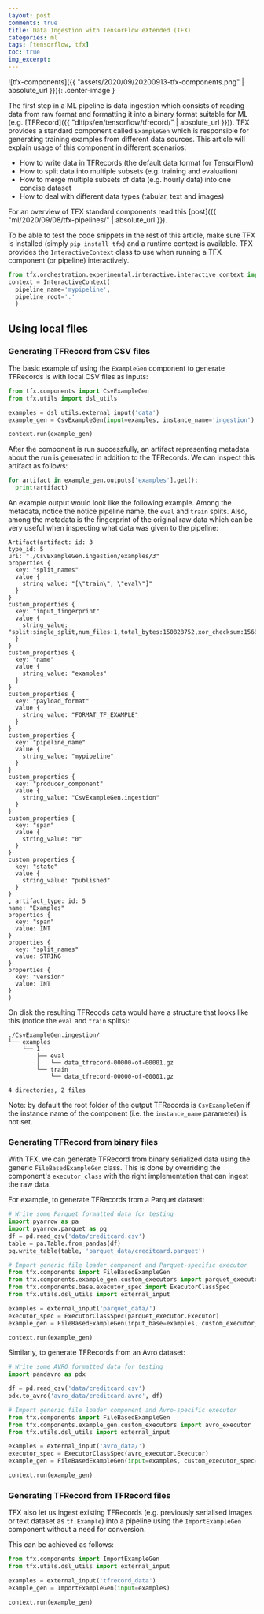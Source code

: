 ```yaml
---
layout: post
comments: true
title: Data Ingestion with TensorFlow eXtended (TFX)
categories: ml
tags: [tensorflow, tfx]
toc: true
img_excerpt:
---
```


![tfx-components]({{ "assets/2020/09/20200913-tfx-components.png" | absolute_url }}){: .center-image }


The first step in a ML pipeline is data ingestion which consists of reading data from raw format and formatting it into a binary format suitable for ML (e.g. [TFRecord]({{ "dltips/en/tensorflow/tfrecord/" | absolute_url }})).
TFX provides a standard component called `ExampleGen` which is responsible for generating training examples from different data sources. This article will explain usage of this component in different scenarios:
- How to write data in TFRecords (the default data format for TensorFlow)
- How to split data into multiple subsets (e.g. training and evaluation)
- How to merge multiple subsets of data (e.g. hourly data) into one concise dataset
- How to deal with different data types (tabular, text and images)

For an overview of TFX standard components read this [post]({{ "ml/2020/09/08/tfx-pipelines/" | absolute_url }}).


To be able to test the code snippets in the rest of this article, make sure TFX is installed (simply `pip install tfx`) and a runtime context is available. TFX provides the `InteractiveContext` class to use when running a TFX component (or pipeline) interactively.
```python
from tfx.orchestration.experimental.interactive.interactive_context import InteractiveContext
context = InteractiveContext(
  pipeline_name='mypipeline',
  pipeline_root='.'
  )
```

## Using local files

### Generating TFRecord from CSV files
The basic example of using the `ExampleGen` component to generate TFRecords is with local CSV files as inputs:
```python
from tfx.components import CsvExampleGen
from tfx.utils import dsl_utils

examples = dsl_utils.external_input('data')
example_gen = CsvExampleGen(input=examples, instance_name='ingestion')

context.run(example_gen)
```
After the component is run successfully, an artifact representing metadata about the run is generated in addition to the TFRecords. We can inspect this artifact as follows:

```python
for artifact in example_gen.outputs['examples'].get():
  print(artifact)
```
An example output would look like the following example. Among the metadata, notice the notice pipeline name, the `eval` and `train` splits. Also, among the metadata is the fingerprint of the original raw data which can be very useful when inspecting what data was given to the pipeline:
```
Artifact(artifact: id: 3
type_id: 5
uri: "./CsvExampleGen.ingestion/examples/3"
properties {
  key: "split_names"
  value {
    string_value: "[\"train\", \"eval\"]"
  }
}
custom_properties {
  key: "input_fingerprint"
  value {
    string_value: "split:single_split,num_files:1,total_bytes:150828752,xor_checksum:1568937884,sum_checksum:1568937884"
  }
}
custom_properties {
  key: "name"
  value {
    string_value: "examples"
  }
}
custom_properties {
  key: "payload_format"
  value {
    string_value: "FORMAT_TF_EXAMPLE"
  }
}
custom_properties {
  key: "pipeline_name"
  value {
    string_value: "mypipeline"
  }
}
custom_properties {
  key: "producer_component"
  value {
    string_value: "CsvExampleGen.ingestion"
  }
}
custom_properties {
  key: "span"
  value {
    string_value: "0"
  }
}
custom_properties {
  key: "state"
  value {
    string_value: "published"
  }
}
, artifact_type: id: 5
name: "Examples"
properties {
  key: "span"
  value: INT
}
properties {
  key: "split_names"
  value: STRING
}
properties {
  key: "version"
  value: INT
}
)
```

On disk the resulting TFRecods data would have a structure that looks like this (notice the `eval` and `train` splits):
```
./CsvExampleGen.ingestion/
└── examples
    └── 1
        ├── eval
        │   └── data_tfrecord-00000-of-00001.gz
        └── train
            └── data_tfrecord-00000-of-00001.gz

4 directories, 2 files
```

Note: by default the root folder of the output TFRecords is `CsvExampleGen` if the instance name of the component (i.e. the `instance_name` parameter) is not set.

### Generating TFRecord from binary files
With TFX, we can generate TFRecord from binary serialized data using the generic `FileBasedExampleGen` class. This is done by overriding the component's `executor_class` with the right implementation that can ingest the raw data.

For example, to generate TFRecords from a Parquet dataset:
```python
# Write some Parquet formatted data for testing
import pyarrow as pa
import pyarrow.parquet as pq
df = pd.read_csv('data/creditcard.csv')
table = pa.Table.from_pandas(df)
pq.write_table(table, 'parquet_data/creditcard.parquet')

# Import generic file loader component and Parquet-specific executor
from tfx.components import FileBasedExampleGen
from tfx.components.example_gen.custom_executors import parquet_executor
from tfx.components.base.executor_spec import ExecutorClassSpec
from tfx.utils.dsl_utils import external_input

examples = external_input('parquet_data/')
executor_spec = ExecutorClassSpec(parquet_executor.Executor)
example_gen = FileBasedExampleGen(input_base=examples, custom_executor_spec=executor_spec)

context.run(example_gen)
```

Similarly, to generate TFRecords from an Avro dataset:
```python
# Write some AVRO formatted data for testing
import pandavro as pdx

df = pd.read_csv('data/creditcard.csv')
pdx.to_avro('avro_data/creditcard.avro', df)

# Import generic file loader component and Avro-specific executor
from tfx.components import FileBasedExampleGen
from tfx.components.example_gen.custom_executors import avro_executor
from tfx.utils.dsl_utils import external_input

examples = external_input('avro_data/')
executor_spec = ExecutorClassSpec(avro_executor.Executor)
example_gen = FileBasedExampleGen(input=examples, custom_executor_spec=executor_spec)

context.run(example_gen)
```

### Generating TFRecord from TFRecord files
TFX also let us ingest existing TFRecords (e.g. previously serialised images or text dataset as `tf.Example`) into a pipeline using the `ImportExampleGen` component without a need for conversion.

This can be achieved as follows:

```python
from tfx.components import ImportExampleGen
from tfx.utils.dsl_utils import external_input

examples = external_input('tfrecord_data')
example_gen = ImportExampleGen(input=examples)

context.run(example_gen)
```